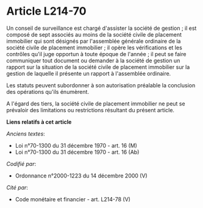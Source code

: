# Article L214-70

Un conseil de surveillance est chargé d'assister la société de gestion ; il est composé de sept associés au moins de la
société civile de placement immobilier qui sont désignés par l'assemblée générale ordinaire de la société civile de placement
immobilier ; il opère les vérifications et les contrôles qu'il juge opportun à toute époque de l'année ; il peut se faire
communiquer tout document ou demander à la société de gestion un rapport sur la situation de la société civile de placement
immobilier sur la gestion de laquelle il présente un rapport à l'assemblée ordinaire.

Les statuts peuvent subordonner à son autorisation préalable la conclusion des opérations qu'ils énumèrent.

A l'égard des tiers, la société civile de placement immobilier ne peut se prévaloir des limitations ou restrictions résultant
du présent article.

**Liens relatifs à cet article**

_Anciens textes_:

  - Loi n°70-1300 du 31 décembre 1970 - art. 16 (M)
  - Loi n°70-1300 du 31 décembre 1970 - art. 16 (Ab)

_Codifié par_:

  - Ordonnance n°2000-1223 du 14 décembre 2000 (V)

_Cité par_:

  - Code monétaire et financier - art. L214-78 (V)
